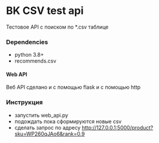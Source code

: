# BK CSV test api
Тестовое API с поиском по *.csv таблице

### Dependencies
* python 3.8+
* recommends.csv

#### Web API
Веб API сделано и с помощью flask и с помощью http

### Инструкция
* запустить web_api.py
* подождать пока сформируются новые csv
* сделать запрос по адресу http://127.0.0.1:5000/product?sku=WP260qJAo6&rank=0.9
